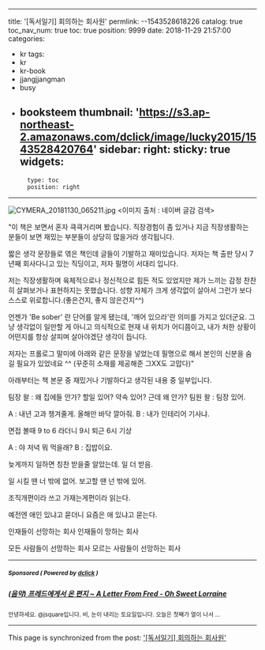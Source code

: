 
---
title: '[독서일기] 회의하는 회사원'
permlink: --1543528618226
catalog: true
toc_nav_num: true
toc: true
position: 9999
date: 2018-11-29 21:57:00
categories:
- kr
tags:
- kr
- kr-book
- jjangjjangman
- busy
- booksteem
thumbnail: 'https://s3.ap-northeast-2.amazonaws.com/dclick/image/lucky2015/1543528420764'
sidebar:
    right:
        sticky: true
widgets:
    -
        type: toc
        position: right
---


![CYMERA_20181130_065211.jpg](https://s3.ap-northeast-2.amazonaws.com/dclick/image/lucky2015/1543528420764)
<이미지 출처 : 네이버 글감 검색>

"이 책은 보면서 혼자 큭큭거리며 봤습니다. 직장경험이 좀 있거나 지금 직장생활하는 분들이 보면 재밌는 부분들이 상당히 많을거라 생각됩니다.

짧은 생각 문장들로 엮은 책인데 글들이 기발하고 재미있습니다.
저자는 책 출판 당시 7년째 회사다니고 있는 직딩이고, 저자 필명이 서대리 입니다.

저는 직장생활하며 육체적으로나 정신적으로 힘든 적도 있었지만 제가 느끼는 감정 찬찬히 살펴보거나 표현하지는 못했습니다. 
성향 자체가 크게 생각없이 살아서 그런가 보다 스스로 위로합니다.(좋은건지, 좋지 않은건지^^)

언젠가 'Be sober' 란 단어를 알게 됐는데, '깨어 있으라'란 의미를 가지고 있더군요.
그냥 생각없이 일만할 게 아니고 의식적으로 현재 내 위치가 어디쯤이고, 내가 처한 상황이 어떤지를 항상 살피며 살아야겠단 생각이 듭니다.

저자는 프롤로그 말미에 아래와 같은 문장을 넣었는데 필명으로 해서 본인의 신분을 숨길 필요가 있었네요 ^^
(꾸준히 소재를 제공해준 그XX도 고맙다)"


아래부터는 책 본문 중 재밌거나 기발하다고 생각된 내용 중 일부입니다.

팀장 왈 : 왜 집에들 안가? 할일 있어? 약속 있어? 근데 왜 안가?
팀원 왈 : 팀장 있어.

A : 내년 고과 챙겨줄게. 올해만 바닥 깔아줘.
B : 내가 인테리어 기사냐.

면접 볼때 9 to 6 라더니
9시 퇴근 6시 기상

A : 야 저녁 뭐 먹을래?
B : 집밥이요.

늦게까지 일하면 칭찬 받을줄 알았는데.
일 더 받음.

일 시킬 땐 너 밖에 없어.
보고할 땐 넌 밖에 있어.

조직개편이라 쓰고
가재는게편이라 읽는다.

예전엔 애인 있냐고 묻더니
요즘은 애 있냐고 묻는다.

인재들이 선망하는 회사
인재들이 망하는 회사

모든 사람들이 선망하는 회사
모르는 사람들이 선망하는 회사



---

#####  <sub> **Sponsored ( Powered by [dclick](https://www.dclick.io) )** </sub>
##### [(음악) 프레드에게서 온 편지 ~  A Letter From Fred - Oh Sweet Lorraine](https://api.dclick.io/v1/c?x=eyJhbGciOiJIUzI1NiIsInR5cCI6IkpXVCJ9.eyJjIjoibHVja3kyMDE1IiwicyI6Ii0tMTU0MzUyODYxODIyNiIsImEiOlsidC0xMDMxIl0sInVybCI6Imh0dHBzOi8vc3RlZW1pdC5jb20va3IvQGpzcXVhcmUvLS0xNTQzMDUwNTcyMDYxIiwiaWF0IjoxNTQzNTI4NjE4LCJleHAiOjE4NTg4ODg2MTh9.ERVJtAicUNkZNg2Wq_CvdSngXTb1wiThuJQhXiKOGhI)
<sup>안녕하세요. @jsquare입니다. 비, 눈이 내리는 토요일입니다. 오늘은 첫째가 열이 나서 ...</sup>
</center>

- - -

This page is synchronized from the post: ['[독서일기] 회의하는 회사원'](https://steemit.com/@lucky2015/--1543528618226)
